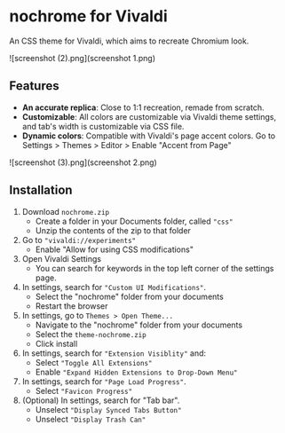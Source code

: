 # nochrome for Vivaldi
An CSS theme for Vivaldi, which aims to recreate Chromium look.

![screenshot (2).png](screenshot 1.png)

## Features
- **An accurate replica**: Close to 1:1 recreation, remade from scratch.
- **Customizable**: All colors are customizable via Vivaldi theme settings, and tab's width is customizable via CSS file.
- **Dynamic colors**: Compatible with Vivaldi's page accent colors. Go to Settings > Themes > Editor > Enable "Accent from Page"

![screenshot (3).png](screenshot 2.png)

## Installation
1. Download `nochrome.zip`
	* Create a folder in your Documents folder, called `"css"`
	* Unzip the contents of the zip to that folder
2. Go to `"vivaldi://experiments"`
	* Enable "Allow for using CSS modifications"
3. Open Vivaldi Settings
	* You can search for keywords in the top left corner of the settings page.
4. In settings, search for `"Custom UI Modifications"`.
	* Select the "nochrome" folder from your documents
    * Restart the browser
5. In settings, go to `Themes > Open Theme...`
	* Navigate to the "nochrome" folder from your documents
	* Select the `theme-nochrome.zip`
	* Click install
6. In settings, search for `"Extension Visiblity"` and:
	* Select `"Toggle All Extensions"`
	* Enable `"Expand Hidden Extensions to Drop-Down Menu"`
7. In settings, search for `"Page Load Progress"`.
	* Select `"Favicon Progress"`
8. (Optional) In settings, search for "Tab bar".
	* Unselect `"Display Synced Tabs Button"`
	* Unselect `"Display Trash Can"`


